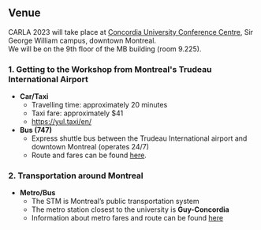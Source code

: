 ## Venue

CARLA 2023 will take place at [Concordia University Conference Centre](https://www.google.com/maps/place/John+Molson+School+of+Business/@45.495495,-73.5813604,17z/data=!3m1!4b1!4m6!3m5!1s0x4cc91a6bad497fd7:0x4ea79f8c53ebda6c!8m2!3d45.495495!4d-73.5791717!16zL20vMGJzbDI5?entry=ttu), Sir George William campus, downtown Montreal.\
We will be on the 9th floor of the MB building (room 9.225).

### 1. Getting to the Workshop from Montreal's Trudeau International Airport

*	**Car/Taxi**
    +	Travelling time: approximately 20 minutes
    +	Taxi fare: approximately $41
    +	https://yul.taxi/en/ 
*	**Bus (747)**
    +	Express shuttle bus between the Trudeau International airport and downtown Montreal (operates 24/7)
    +	Route and fares can be found [here](https://www.stm.info/en/info/networks/bus/shuttle/747-yul-montreal-trudeau-airport-downtown-shuttle).

### 2. Transportation around Montreal
*	**Metro/Bus**
    +    The STM is Montreal’s public transportation system
    +    The metro station closest to the university is **Guy-Concordia**
    +    Information about metro fares and route can be found [here](https://www.stm.info/en/info/networks/metro)
